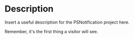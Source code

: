 ﻿# Description

Insert a useful description for the PSNotification project here.

Remember, it's the first thing a visitor will see.